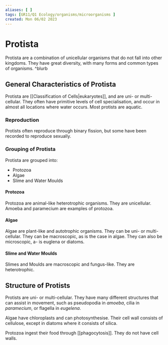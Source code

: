 ```yaml
---
aliases: [ ]
tags: [GR11/Q1 Ecology/organisms/microorganisms ]
created: Mon 06/02 2023
---
```

# Protista
Protista are a combination of unicellular organisms that do not fall into other kingdoms. They have great diversity, with many forms and common types of organisms. ^blurb

## General Characteristics of Protista
Protista are [[Classification of Cells|eukaryotes]], and are uni- or multi-cellular. They often have primitive levels of cell specialisation, and occur in almost all locations where water occurs. Most protists are aquatic. 

### Reproduction
Protists often reproduce through binary fission, but some have been recorded to reproduce sexually. 

### Grouping of Protista
Protista are grouped into:
- Protozoa
- Algae
- Slime and Water Moulds

#### Protozoa
Protozoa are animal-like heterotrophic organisms. They are unicellular. Amoeba and paramecium are examples of protozoa. 

#### Algae
Algae are plant-like and autotrophic organisms. They can be uni- or multi-cellular. They can be macroscopic, as is the case in algae. They can also be microscopic, a- is euglena or diatoms. 

#### Slime and Water Moulds
Slimes and Moulds are macroscopic and fungus-like. They are heterotrophic.

## Structure of Protists
Protists are uni- or multi-cellular. They have many different structures that can assist in movement, such as pseudopodia in *amoeba*, cilia in *paramecium*, or flagella in *eugelena*. 

Algae have chloroplasts and can photosynthesise. Their cell wall consists of cellulose, except in diatoms where it consists of silica. 

Protozoa ingest their food through [[phagocytosis]]. They do not have cell walls. 